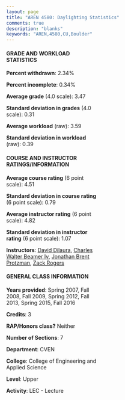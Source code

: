 ```yaml
---
layout: page
title: "AREN 4580: Daylighting Statistics"
comments: true
description: "blanks"
keywords: "AREN,4580,CU,Boulder"
---
```

<head>
<script src="https://ajax.googleapis.com/ajax/libs/jquery/2.1.3/jquery.min.js"></script>
<script src="https://dl.dropboxusercontent.com/s/pc42nxpaw1ea4o9/highcharts.js?dl=0"></script>
<!-- <script src="../assets/js/highcharts.js"></script> -->
<style type="text/css">@font-face {
	font-family: "Bebas Neue";
	src: url(https://www.filehosting.org/file/details/544349/BebasNeue Regular.otf) format("opentype");
	}
	h1.Bebas { 
		font-family: "Bebas Neue", Verdana, Tahoma;
	}
</style>
</head>
<body>
	<div id="container" style="float: right; width: 45%; height: 88%; margin-left: 2.5%; margin-right: 2.5%;"></div>
	<script language="JavaScript">
		$(document).ready(function() {
		var chart = {type: 'column'};
		var title = {text: 'Grade Distribution'};
		var xAxis = {categories: ['A','B','C','D','F'],crosshair: true};
		var yAxis = {min: 0,title: {text: 'Percentage'}};
		var tooltip = {headerFormat: '<center><b><span style="font-size:20px">{point.key}</span></b></center>',
		               pointFormat: '<td style="padding:0"><b>{point.y:.1f}%</b></td>',
		               footerFormat: '</table>',shared: true,useHTML: true};
		var plotOptions = {column: {pointPadding: 0.0,borderWidth: 0}};  
		var credits = {enabled: false};var series= [{name: 'Percent',data: [54.67,36.96,7.67,0.35,0.35,]}];
		var json = {};
		json.chart = chart;
		json.title = title;
		json.tooltip = tooltip;
		json.xAxis = xAxis;
		json.yAxis = yAxis;  
		json.series = series;
		json.plotOptions = plotOptions;  
		json.credits = credits;
		$('#container').highcharts(json);
	});
	</script>
</body>
			   
#### GRADE AND WORKLOAD STATISTICS

**Percent withdrawn**: 2.34%

**Percent incomplete**: 0.34%

**Average grade** (4.0 scale): 3.47

**Standard deviation in grades** (4.0 scale): 0.31

**Average workload** (raw): 3.59

**Standard deviation in workload** (raw): 0.39

#### COURSE AND INSTRUCTOR RATINGS/INFORMATION

**Average course rating** (6 point scale): 4.51

**Standard deviation in course rating** (6 point scale): 0.79

**Average instructor rating** (6 point scale): 4.82

**Standard deviation in instructor rating** (6 point scale): 1.07

**Instructors**: <a href='../../instructors/David_Dilaura'>David Dilaura</a>, <a href='../../instructors/Charles_Walter_Beamer_Iv'>Charles Walter Beamer Iv</a>, <a href='../../instructors/Jonathan_Brent_Protzman'>Jonathan Brent Protzman</a>, <a href='../../instructors/Zack_Rogers'>Zack Rogers</a>

#### GENERAL CLASS INFORMATION

**Years provided**: Spring 2007, Fall 2008, Fall 2009, Spring 2012, Fall 2013, Spring 2015, Fall 2016

**Credits**: 3

**RAP/Honors class?** Neither

**Number of Sections**: 7

**Department**: CVEN

**College**: College of Engineering and Applied Science

**Level**: Upper

**Activity**: LEC - Lecture
